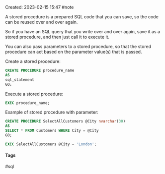 Created: 2023-02-15 15:47
#note

A stored procedure is a prepared SQL code that you can save, so the code can be reused over and over again.

So if you have an SQL query that you write over and over again, save it as a stored procedure, and then just call it to execute it.

You can also pass parameters to a stored procedure, so that the stored procedure can act based on the parameter value(s) that is passed.

Create a stored procedure:
```sql
CREATE PROCEDURE procedure_name
AS
sql_statement
GO;
```
Execute a stored procedure:
```sql
EXEC procedure_name;
```

Example of stored procedure with parameter:
```sql
CREATE PROCEDURE SelectAllCustomers @City nvarchar(30)
AS
SELECT * FROM Customers WHERE City = @City
GO;
```
```sql
EXEC SelectAllCustomers @City = 'London';
```

#### Tags
#sql